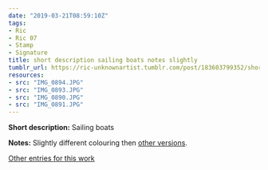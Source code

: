 ```yaml
---
date: "2019-03-21T08:59:10Z"
tags:
- Ric
- Ric 07
- Stamp
- Signature
title: short description sailing boats notes slightly
tumblr_url: https://ric-unknownartist.tumblr.com/post/183603799352/short-description-sailing-boats-notes-slightly
resources:
- src: "IMG_0894.JPG"
- src: "IMG_0893.JPG"
- src: "IMG_0890.JPG"
- src: "IMG_0891.JPG"
---
```


**Short description:** Sailing boats

**Notes:** Slightly different colouring then [other versions](/tags/Ric-07).

[Other entries for this work](/tags/Ric-07)
